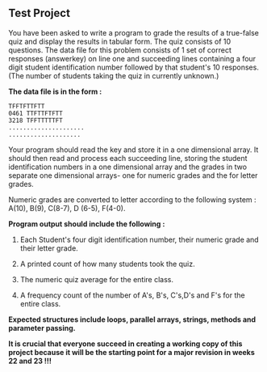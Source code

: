 Test Project
---

You have been asked to write a program to grade the results of a true-false quiz and display the results in tabular form. The quiz consists of 10 questions.  The data file for this problem consists of 1 set of correct responses (answerkey) on line one and succeeding lines containing a four digit student identification number followed by that student's 10 responses.  (The number of students taking the quiz in currently unknown.)

**The data file is in the form :**

	TFFTFTTFTT
	0461 TTFTTFTFTT
	3218 TFFTTTTTFT
	.....................
	....................

Your program should read the key and store it in a one dimensional array.  It should then read and process each succeeding line, storing the student identification numbers in a one dimensional array and the grades in two separate one dimensional arrays- one for numeric grades and the for letter grades. 

Numeric grades are  converted to letter according to the following system :  A(10), B(9), C(8-7), D (6-5), F(4-0). 

**Program output should include the following :** 

1. Each Student's four digit identification number, their numeric grade and their letter grade. 

2. A printed count of how many students took the quiz.

3. The numeric quiz average for the entire class. 

4. A frequency count of the number of A's, B's, C's,D's and F's for the entire class.

**Expected structures include loops, parallel arrays, strings, methods and  parameter passing.**

**It is crucial that everyone succeed in creating a working copy of this project because it will be the starting point for a major revision in weeks 22 and 23 !!!**